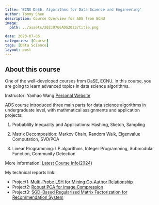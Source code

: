 ```yaml
---
title: 'ECNU DaSE: Algorithms for Data Science and Engineering'
author: Tommy Shen
description: Course Overview for ADS from ECNU
image:
  path: ../assets/20230706ADS2023/title.png

date: 2023-07-06
categories: [Course]
tags: [Data Science]
layout: post
---
```


## About this course

One of the well-developed courses from DaSE, ECNU. In this course, you are going to learn advanced topics in data science algorithms.

Instructor: Yanhao Wang [Personal Website](https://sites.google.com/view/yhwang)

ADS course introduced three main parts for data science algorithms in undergraduate level, with mathmatical assignments and application projects:

1. Probablilty Inequality and Applications: Hashing, Sketch, Sampling

2. Matrix Decomposition: Markov Chain, Random Walk, Eigenvalue Computation, SVD/PCA

3. Linear Programming: LP algorithms, Integer Programming, Submodular Function, Community Detection

More information: [Latest Course Info(2024)](https://github.com/yhwang1990/ads-2024-spring/blob/gh-pages/index.md)

My technical reports link:
- Project1: [Multi-Probe LSH for Mining Co-Author Relationship](https://tommyshen.me/posts/MultiProbeLSH/)
- Project2: [Robust PCA for Image Compression](https://tommyshen.me/posts/RPCA/)
- Project3: [SGD-Based Regularized Matrix Factorization for Recommendation System](https://tommyshen.me/posts/MF/)

